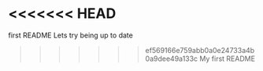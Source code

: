 <<<<<<< HEAD
=======
first README
Lets try being up to date
>>>>>>> ef569166e759abb0a0e24733a4b0a9dee49a133c
My first README
